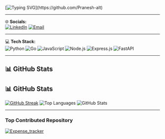 [![Typing SVG](https://readme-typing-svg.demolab.com?font=Fira+Code&pause=1000&color=F75C7E&width=435&lines=Hi+there!+I'm+Pranesh;)](https://github.com/Pranesh-alt)

---

🌐 **Socials:**   
[![LinkedIn](https://img.shields.io/badge/LinkedIn-0077B5.svg?&style=for-the-badge&logo=linkedin&logoColor=white)](https://www.linkedin.com/in/pranesh-r-0886b5308/)
[![Email](https://img.shields.io/badge/Email-D14836?style=for-the-badge&logo=gmail&logoColor=white)](mailto:praneshtaker@gmail.com)

---
💻 **Tech Stack:**  
![Python](https://img.shields.io/badge/Python-3670A0?style=for-the-badge&logo=python&logoColor=white)
![Go](https://img.shields.io/badge/Go-00ADD8?style=for-the-badge&logo=go&logoColor=white)
![JavaScript](https://img.shields.io/badge/JavaScript-F7DF1E?style=for-the-badge&logo=javascript&logoColor=black)
![Node.js](https://img.shields.io/badge/Node.js-339933?style=for-the-badge&logo=node.js&logoColor=white)
![Express.js](https://img.shields.io/badge/Express.js-000000?style=for-the-badge&logo=express&logoColor=white)
![FastAPI](https://img.shields.io/badge/FastAPI-009688?style=for-the-badge&logo=fastapi&logoColor=white)

---
## 📊 GitHub Stats

## 📊 GitHub Stats

[![GitHub Streak](https://github-readme-streak-stats.herokuapp.com?user=Pranesh-alt&theme=radical&hide_border=true&border_radius=10)](https://git.io/streak-stats)
![Top Languages](https://github-readme-stats.vercel.app/api/top-langs/?username=Pranesh-alt&langs_count=5&layout=compact&theme=radical&hide=c,cpp,cython,c++&hide_border=true&border_radius=10)
![GitHub Stats](https://github-readme-stats.vercel.app/api?username=Pranesh-alt&theme=radical&show_icons=true&include_all_commits=true&count_private=true&hide_border=true&border_radius=10)


---

### Top Contributed Repository

[![Expense_tracker](https://github-readme-stats.vercel.app/api/pin/?username=Pranesh-alt&repo=Expense_tracker&theme=radical)](https://github.com/Pranesh-alt/Expense_tracker)
